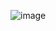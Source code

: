 ![image](https://user-images.githubusercontent.com/77222540/236939395-046b5e5a-7c1c-4f6b-bf2e-1065553a1984.png)
